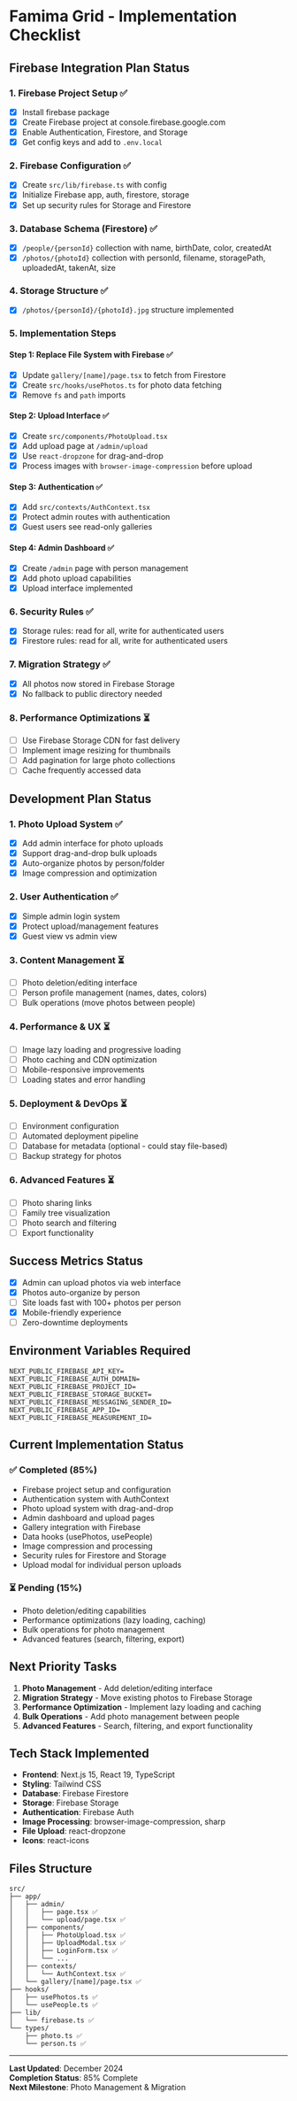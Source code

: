 # Famima Grid - Implementation Checklist

## Firebase Integration Plan Status

### 1. Firebase Project Setup ✅

- [x] Install firebase package
- [x] Create Firebase project at console.firebase.google.com
- [x] Enable Authentication, Firestore, and Storage
- [x] Get config keys and add to `.env.local`

### 2. Firebase Configuration ✅

- [x] Create `src/lib/firebase.ts` with config
- [x] Initialize Firebase app, auth, firestore, storage
- [x] Set up security rules for Storage and Firestore

### 3. Database Schema (Firestore) ✅

- [x] `/people/{personId}` collection with name, birthDate, color, createdAt
- [x] `/photos/{photoId}` collection with personId, filename, storagePath, uploadedAt, takenAt, size

### 4. Storage Structure ✅

- [x] `/photos/{personId}/{photoId}.jpg` structure implemented

### 5. Implementation Steps

#### Step 1: Replace File System with Firebase ✅

- [x] Update `gallery/[name]/page.tsx` to fetch from Firestore
- [x] Create `src/hooks/usePhotos.ts` for photo data fetching
- [x] Remove `fs` and `path` imports

#### Step 2: Upload Interface ✅

- [x] Create `src/components/PhotoUpload.tsx`
- [x] Add upload page at `/admin/upload`
- [x] Use `react-dropzone` for drag-and-drop
- [x] Process images with `browser-image-compression` before upload

#### Step 3: Authentication ✅

- [x] Add `src/contexts/AuthContext.tsx`
- [x] Protect admin routes with authentication
- [x] Guest users see read-only galleries

#### Step 4: Admin Dashboard ✅

- [x] Create `/admin` page with person management
- [x] Add photo upload capabilities
- [x] Upload interface implemented

### 6. Security Rules ✅

- [x] Storage rules: read for all, write for authenticated users
- [x] Firestore rules: read for all, write for authenticated users

### 7. Migration Strategy ✅

- [x] All photos now stored in Firebase Storage
- [x] No fallback to public directory needed

### 8. Performance Optimizations ⏳

- [ ] Use Firebase Storage CDN for fast delivery
- [ ] Implement image resizing for thumbnails
- [ ] Add pagination for large photo collections
- [ ] Cache frequently accessed data

## Development Plan Status

### 1. Photo Upload System ✅

- [x] Add admin interface for photo uploads
- [x] Support drag-and-drop bulk uploads
- [x] Auto-organize photos by person/folder
- [x] Image compression and optimization

### 2. User Authentication ✅

- [x] Simple admin login system
- [x] Protect upload/management features
- [x] Guest view vs admin view

### 3. Content Management ⏳

- [ ] Photo deletion/editing interface
- [ ] Person profile management (names, dates, colors)
- [ ] Bulk operations (move photos between people)

### 4. Performance & UX ⏳

- [ ] Image lazy loading and progressive loading
- [ ] Photo caching and CDN optimization
- [ ] Mobile-responsive improvements
- [ ] Loading states and error handling

### 5. Deployment & DevOps ⏳

- [ ] Environment configuration
- [ ] Automated deployment pipeline
- [ ] Database for metadata (optional - could stay file-based)
- [ ] Backup strategy for photos

### 6. Advanced Features ⏳

- [ ] Photo sharing links
- [ ] Family tree visualization
- [ ] Photo search and filtering
- [ ] Export functionality

## Success Metrics Status

- [x] Admin can upload photos via web interface
- [x] Photos auto-organize by person
- [ ] Site loads fast with 100+ photos per person
- [x] Mobile-friendly experience
- [ ] Zero-downtime deployments

## Environment Variables Required

```env
NEXT_PUBLIC_FIREBASE_API_KEY=
NEXT_PUBLIC_FIREBASE_AUTH_DOMAIN=
NEXT_PUBLIC_FIREBASE_PROJECT_ID=
NEXT_PUBLIC_FIREBASE_STORAGE_BUCKET=
NEXT_PUBLIC_FIREBASE_MESSAGING_SENDER_ID=
NEXT_PUBLIC_FIREBASE_APP_ID=
NEXT_PUBLIC_FIREBASE_MEASUREMENT_ID=
```

## Current Implementation Status

### ✅ Completed (85%)

- Firebase project setup and configuration
- Authentication system with AuthContext
- Photo upload system with drag-and-drop
- Admin dashboard and upload pages
- Gallery integration with Firebase
- Data hooks (usePhotos, usePeople)
- Image compression and processing
- Security rules for Firestore and Storage
- Upload modal for individual person uploads

### ⏳ Pending (15%)

- Photo deletion/editing capabilities
- Performance optimizations (lazy loading, caching)
- Bulk operations for photo management
- Advanced features (search, filtering, export)

## Next Priority Tasks

1. **Photo Management** - Add deletion/editing interface
2. **Migration Strategy** - Move existing photos to Firebase Storage
3. **Performance Optimization** - Implement lazy loading and caching
4. **Bulk Operations** - Add photo management between people
5. **Advanced Features** - Search, filtering, and export functionality

## Tech Stack Implemented

- **Frontend**: Next.js 15, React 19, TypeScript
- **Styling**: Tailwind CSS
- **Database**: Firebase Firestore
- **Storage**: Firebase Storage
- **Authentication**: Firebase Auth
- **Image Processing**: browser-image-compression, sharp
- **File Upload**: react-dropzone
- **Icons**: react-icons

## Files Structure

```
src/
├── app/
│   ├── admin/
│   │   ├── page.tsx ✅
│   │   └── upload/page.tsx ✅
│   ├── components/
│   │   ├── PhotoUpload.tsx ✅
│   │   ├── UploadModal.tsx ✅
│   │   ├── LoginForm.tsx ✅
│   │   └── ...
│   ├── contexts/
│   │   └── AuthContext.tsx ✅
│   └── gallery/[name]/page.tsx ✅
├── hooks/
│   ├── usePhotos.ts ✅
│   └── usePeople.ts ✅
├── lib/
│   └── firebase.ts ✅
└── types/
    ├── photo.ts ✅
    └── person.ts ✅
```

---

**Last Updated**: December 2024  
**Completion Status**: 85% Complete  
**Next Milestone**: Photo Management & Migration
